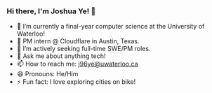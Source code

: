 ### Hi there, I'm Joshua Ye! 👋

- 🌱 I’m currently a final-year computer science at the University of Waterloo!
- 🔭 PM intern @ Cloudflare in Austin, Texas.
- 🤔 I’m actively seeking full-time SWE/PM roles.
- 💬 Ask me about anything tech!
- 📫 How to reach me: j96ye@uwaterloo.ca
- 😄 Pronouns: He/Him
- ⚡ Fun fact: I love exploring cities on bike!
